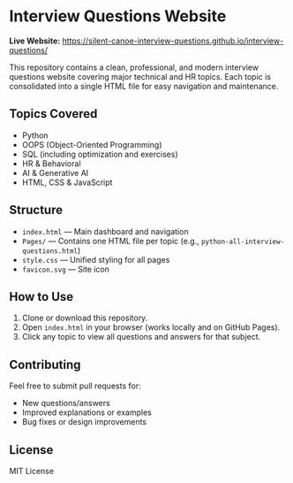 # Interview Questions Website

**Live Website:** https://silent-canoe-interview-questions.github.io/interview-questions/

This repository contains a clean, professional, and modern interview questions website covering major technical and HR topics. Each topic is consolidated into a single HTML file for easy navigation and maintenance.

## Topics Covered
- Python
- OOPS (Object-Oriented Programming)
- SQL (including optimization and exercises)
- HR & Behavioral
- AI & Generative AI
- HTML, CSS & JavaScript

## Structure
- `index.html` — Main dashboard and navigation
- `Pages/` — Contains one HTML file per topic (e.g., `python-all-interview-questions.html`)
- `style.css` — Unified styling for all pages
- `favicon.svg` — Site icon

## How to Use
1. Clone or download this repository.
2. Open `index.html` in your browser (works locally and on GitHub Pages).
3. Click any topic to view all questions and answers for that subject.

## Contributing
Feel free to submit pull requests for:
- New questions/answers
- Improved explanations or examples
- Bug fixes or design improvements

## License
MIT License
